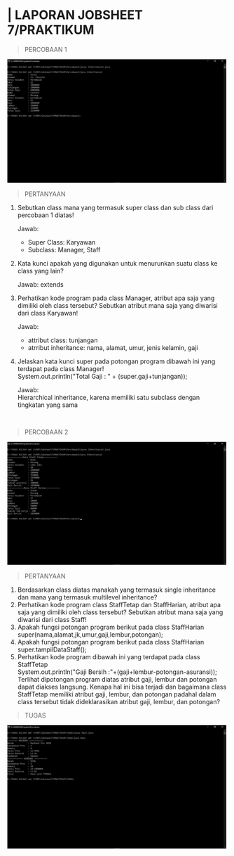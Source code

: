 <h1>| LAPORAN JOBSHEET 7/PRAKTIKUM </h1>

<blockquote> PERCOBAAN 1 </blockquote>
<img src="https://github.com/Auful01/PBO/blob/master/Jobsheet7/PRAKTIKUM/img/coba1.jpeg" width=500px>
<blockquote> PERTANYAAN </blockquote>
<ol>
  <li>Sebutkan class mana yang termasuk super class dan sub class dari percobaan 1 diatas!</li>
  <p> Jawab:<ul>
      <li>Super Class: Karyawan</li>
      <li>Subclass: Manager, Staff</li>
    </ul></p>
  <li>Kata kunci apakah yang digunakan untuk menurunkan suatu class ke class yang lain?</li>
  <p> Jawab: extends</p>
  <li>Perhatikan kode program pada class Manager, atribut apa saja yang dimiliki oleh class tersebut? Sebutkan atribut mana saja yang diwarisi dari class Karyawan!</li>
    <p> Jawab:<ul>
      <li>attribut class: tunjangan</li>
      <li>atrribut inheritance: nama, alamat, umur, jenis kelamin, gaji</li>
    </ul></p>
  <li>Jelaskan kata kunci super pada potongan program dibawah ini yang terdapat pada class Manager!<br>
    System.out.println("Total Gaji      : " + (super.gaji+tunjangan));
    </li>
    <p>Jawab: <br> Hierarchical inheritance, karena memiliki satu subclass dengan tingkatan yang sama</p>
</ol><br>

<blockquote> PERCOBAAN 2 </blockquote>
<img src="https://github.com/Auful01/PBO/blob/master/Jobsheet7/PRAKTIKUM/img/coba2.jpeg" width=500px>
<blockquote> PERTANYAAN </blockquote>
<ol>
  <li>Berdasarkan class diatas manakah yang termasuk single inheritance dan mana yang termasuk multilevel inheritance?</li>
  <li>Perhatikan kode program class StaffTetap dan StaffHarian, atribut apa saja yang dimiliki oleh class tersebut? Sebutkan atribut mana saja yang diwarisi dari class Staff!</li>
  <li>Apakah fungsi potongan program berikut pada class StaffHarian<br>
    super(nama,alamat,jk,umur,gaji,lembur,potongan);
    </li>
  <li>Apakah fungsi potongan program berikut pada class StaffHarian<br>
    super.tampilDataStaff();
    </li>
  <li>Perhatikan kode program dibawah ini yang terdapat pada class StaffTetap
    <br>System.out.println("Gaji Bersih   :"+(gaji+lembur-potongan-asuransi));<br>
Terlihat dipotongan program diatas atribut gaji, lembur dan potongan dapat diakses langsung. Kenapa hal ini bisa terjadi dan bagaimana class StaffTetap memiliki atribut gaji, lembur, dan potongan padahal dalam class tersebut tidak dideklarasikan atribut gaji, lembur, dan potongan?</li>
  </ol>
<blockquote> TUGAS </blockquote>
<img src="https://github.com/Auful01/PBO/blob/master/Jobsheet7/PRAKTIKUM/img/tugas.jpeg" width=500px>

